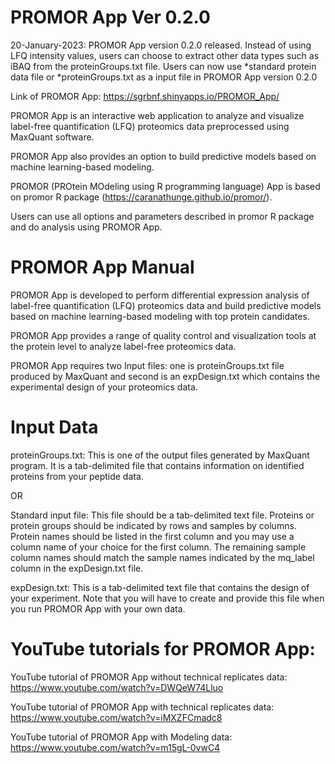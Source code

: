 # PROMOR App Ver 0.2.0

20-January-2023: PROMOR App version 0.2.0 released.
Instead of using LFQ intensity values, users can choose to extract other data types such as iBAQ from the proteinGroups.txt file. Users can now use *standard protein data file or *proteinGroups.txt as a input file in PROMOR App version 0.2.0


Link of PROMOR App: https://sgrbnf.shinyapps.io/PROMOR_App/

PROMOR App is an interactive web application to analyze and visualize label-free quantification (LFQ) proteomics data preprocessed using MaxQuant software.

PROMOR App also provides an option to build predictive models based on machine learning-based modeling.

PROMOR (PROtein MOdeling using R programming language) App is based on promor R package (https://caranathunge.github.io/promor/).

Users can use all options and parameters described in promor R package and do analysis using PROMOR App.

# PROMOR App Manual

PROMOR App is developed to perform differential expression analysis of label-free quantification (LFQ) proteomics data and build predictive models based on machine learning-based modeling with top protein candidates.

PROMOR App provides a range of quality control and visualization tools at the protein level to analyze label-free proteomics data.

PROMOR App requires two Input files: one is proteinGroups.txt file produced by MaxQuant and second is an expDesign.txt which contains the experimental design of your proteomics data.

# Input Data
proteinGroups.txt: This is one of the output files generated by MaxQuant program. It is a tab-delimited file that contains information on identified proteins from your peptide data.

OR

Standard input file: This file should be a tab-delimited text file. Proteins or protein groups should be indicated by rows and samples by columns. Protein names should be listed in the first column and you may use a column name of your choice for the first column. The remaining sample column names should match the sample names indicated by the mq_label column in the expDesign.txt file.

expDesign.txt: This is a tab-delimited text file that contains the design of your experiment. Note that you will have to create and provide this file when you run PROMOR App with your own data.

# YouTube tutorials for PROMOR App:
YouTube tutorial of PROMOR App without technical replicates data: https://www.youtube.com/watch?v=DWQeW74Lluo

YouTube tutorial of PROMOR App with technical replicates data: https://www.youtube.com/watch?v=iMXZFCmadc8

YouTube tutorial of PROMOR App with Modeling data: https://www.youtube.com/watch?v=m15gL-0vwC4
